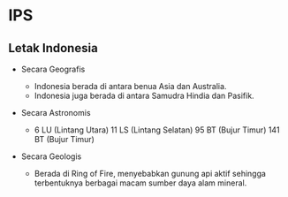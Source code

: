 # IPS

## Letak Indonesia

- Secara Geografis

    - Indonesia berada di antara benua Asia dan Australia.
    - Indonesia juga berada di antara Samudra Hindia dan Pasifik.

- Secara Astronomis

    - 6 LU (Lintang Utara)
      11 LS (Lintang Selatan)
      95 BT (Bujur Timur)
      141 BT (Bujur Timur)

- Secara Geologis

    - Berada di Ring of Fire, menyebabkan gunung api aktif sehingga
      terbentuknya berbagai macam sumber daya alam mineral.
